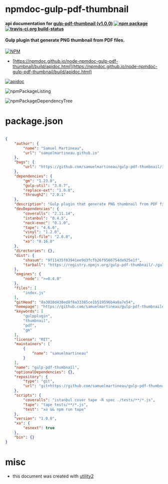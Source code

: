 # npmdoc-gulp-pdf-thumbnail

#### api documentation for  [gulp-pdf-thumbnail (v1.0.0)](https://github.com/samuelmartineau/gulp-pdf-thumbnail#readme)  [![npm package](https://img.shields.io/npm/v/npmdoc-gulp-pdf-thumbnail.svg?style=flat-square)](https://www.npmjs.org/package/npmdoc-gulp-pdf-thumbnail) [![travis-ci.org build-status](https://api.travis-ci.org/npmdoc/node-npmdoc-gulp-pdf-thumbnail.svg)](https://travis-ci.org/npmdoc/node-npmdoc-gulp-pdf-thumbnail)

#### Gulp plugin that generate PNG thumbnail from PDF files.

[![NPM](https://nodei.co/npm/gulp-pdf-thumbnail.png?downloads=true&downloadRank=true&stars=true)](https://www.npmjs.com/package/gulp-pdf-thumbnail)

- [https://npmdoc.github.io/node-npmdoc-gulp-pdf-thumbnail/build/apidoc.html](https://npmdoc.github.io/node-npmdoc-gulp-pdf-thumbnail/build/apidoc.html)

[![apidoc](https://npmdoc.github.io/node-npmdoc-gulp-pdf-thumbnail/build/screenCapture.buildCi.browser.%252Ftmp%252Fbuild%252Fapidoc.html.png)](https://npmdoc.github.io/node-npmdoc-gulp-pdf-thumbnail/build/apidoc.html)

![npmPackageListing](https://npmdoc.github.io/node-npmdoc-gulp-pdf-thumbnail/build/screenCapture.npmPackageListing.svg)

![npmPackageDependencyTree](https://npmdoc.github.io/node-npmdoc-gulp-pdf-thumbnail/build/screenCapture.npmPackageDependencyTree.svg)



# package.json

```json

{
    "author": {
        "name": "Samuel Martineau",
        "url": "samuelmartineau.github.io"
    },
    "bugs": {
        "url": "https://github.com/samuelmartineau/gulp-pdf-thumbnail/issues"
    },
    "dependencies": {
        "gm": "1.23.0",
        "gulp-util": "3.0.7",
        "replace-ext": "1.0.0",
        "through2": "2.0.1"
    },
    "description": "Gulp plugin that generate PNG thumbnail from PDF files.",
    "devDependencies": {
        "coveralls": "2.11.14",
        "istanbul": "0.4.5",
        "nock-exec": "0.1.0",
        "tape": "4.6.0",
        "vinyl": "1.2.0",
        "vinyl-file": "2.0.0",
        "xo": "0.16.0"
    },
    "directories": {},
    "dist": {
        "shasum": "9f11435f03941ee9d3fcfb26f9566754da925e1f",
        "tarball": "https://registry.npmjs.org/gulp-pdf-thumbnail/-/gulp-pdf-thumbnail-1.0.0.tgz"
    },
    "engines": {
        "node": ">=0.4.0"
    },
    "files": [
        "index.js"
    ],
    "gitHead": "8a3010d438ed8f8a33385ce1b519596b4a0a7e54",
    "homepage": "https://github.com/samuelmartineau/gulp-pdf-thumbnail#readme",
    "keywords": [
        "gulpplugin",
        "thumbnail",
        "pdf",
        "gm"
    ],
    "license": "MIT",
    "maintainers": [
        {
            "name": "samuelmartineau"
        }
    ],
    "name": "gulp-pdf-thumbnail",
    "optionalDependencies": {},
    "repository": {
        "type": "git",
        "url": "git+https://github.com/samuelmartineau/gulp-pdf-thumbnail.git"
    },
    "scripts": {
        "coveralls": "istanbul cover tape -R spec ./tests/**/*.js",
        "tape": "tape tests/**/*.js",
        "test": "xo && npm run tape"
    },
    "version": "1.0.0",
    "xo": {
        "esnext": true
    },
    "bin": {}
}
```



# misc
- this document was created with [utility2](https://github.com/kaizhu256/node-utility2)
